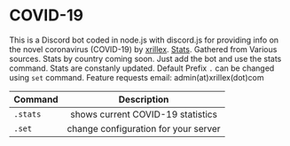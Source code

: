 # COVID-19
This is a Discord bot coded in node.js with discord.js for providing info on the novel coronavirus (COVID-19) by [xrillex](https://xrillex.com). 
[Stats](https://imgur.com/a/JZp13P2). 
Gathered from Various sources. Stats by country coming soon. 
Just add the bot and use the stats command. Stats are constanly updated.
Default Prefix `.` can be changed using `set` command. 
Feature requests email: admin(at)xrillex(dot)com

| Command        | Description  |
| ------------- |:-------------:|
| `.stats`      | shows current COVID-19 statistics |
| `.set`      | change configuration for your server      |
